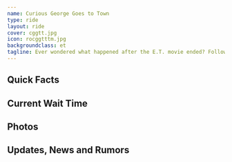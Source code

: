 ```yaml
---
name: Curious George Goes to Town
type: ride
layout: ride
cover: cggtt.jpg
icon: rocggtttm.jpg
backgroundclass: et
tagline: Ever wondered what happened after the E.T. movie ended? Follow along as E.T. takes riders back to his home planet in the signature flying bikes from the movie. But first, guests must evade capture as they make their way out of the base where E.T. is kept.
---
```


<div class="row">
    <div class="col-md-8">
        <h2>Quick Facts</h2>
    </div>
    <div class="col-md-4">
        <h2>Current Wait Time</h2>
    </div>
</div>
<div class="row">
    <div class="col-md-12">
        <h2>Photos</h2>
    </div>
</div>
<div class="row">
    <div class="col-md-12">
        <h2>Updates, News and Rumors</h2>
    </div>
</div>